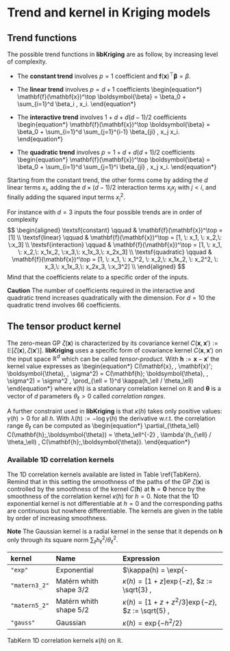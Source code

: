 # Trend and kernel in Kriging models

## Trend functions

The possible trend functions in **libKriging** are as follow, by increasing
level of complexity.

* The **constant trend** involves $p = 1$ coefficient and
  $\mathbf{f}(\mathbf{x})^\top\boldsymbol{\beta} = \beta$.
  
* The **linear trend** involves $p = d +1$ coefficients
  \begin{equation*}
    \mathbf{f}(\mathbf{x})^\top \boldsymbol{\beta} = \beta_0 + \sum_{i=1}^d \beta_i \, x_i.
  \end{equation*}

* The **interactive trend** involves $1 + d + d (d-1) /2$
  coefficients
  \begin{equation*}
    \mathbf{f}(\mathbf{x})^\top \boldsymbol{\beta} = \beta_0  +
    \sum_{i=1}^d \sum_{j=1}^{i-1} \beta_{ji} \, x_j x_i. 
  \end{equation*} 
  
* The **quadratic trend** involves $p = 1 + d + d(d+1) /2$
  coefficients
  \begin{equation*}
    \mathbf{f}(\mathbf{x})^\top \boldsymbol{\beta} = \beta_0  +
    \sum_{i=1}^d \sum_{j=1}^i \beta_{ji} \, x_j x_i. 
  \end{equation*}

Starting from the constant trend, the other forms come by
adding the $d$ linear terms $x_i$, adding the $d \times (d-1) / 2$
interaction terms $x_i x_j$ with $j <i$, and finally adding the
squared input terms $x_i^2$.

For instance with $d=3$ inputs the four possible trends are in order
of complexity
$$
\begin{aligned}
  \textsf{constant} \qquad
  & \mathbf{f}(\mathbf{x})^\top
  = [1] \\
  \textsf{linear} \qquad
  & \mathbf{f}(\mathbf{x})^\top
  = [1, \: x_1, \: x_2,\: \:x_3] \\
  \textsf{interaction} \qquad
  & \mathbf{f}(\mathbf{x})^\top
  = [1, \: x_1, \: x_2,\: x_1x_2, \:x_3,\: x_1x_3,\: x_2x_3] \\
  \textsf{quadratic} \qquad
  & \mathbf{f}(\mathbf{x})^\top
  = [1, \: x_1, \: x_1^2, \: x_2,\: x_1x_2, \: x_2^2, \: x_3,\: x_1x_3,\: x_2x_3, \:x_3^2] \\
\end{aligned}
$$
Mind that the coefficients relate to a specific order of the inputs.

**Caution** The number of coefficients required in the interactive and quadratic
trend increases quadratically with the dimension. For $d = 10$ the
quadratic trend involves $66$ coefficients.

## The tensor product kernel

The zero-mean GP $\zeta(\mathbf{x})$ is characterized by its covariance
kernel $C(\mathbf{x}, \mathbf{x}') := \mathbb{E}[\zeta(\mathbf{x}),\, \zeta(\mathbf{x}')]$.
**libKriging** uses a specific form of covariance kernel $C(\mathbf{x},\,\mathbf{x}')$ on
the input space $\mathbb{R}^d$ which can be called
*tensor-product*. With $\mathbf{h} := \mathbf{x} - \mathbf{x}'$ the kernel
value expresses as
\begin{equation*}
  C(\mathbf{x}, \, \mathbf{x}'; \boldsymbol{\theta}, \, \sigma^2) =
  C(\mathbf{h}; \boldsymbol{\theta}, \, \sigma^2) =
  \sigma^2 \, \prod_{\ell = 1}^d \kappa(h_\ell / \theta_\ell)  
\end{equation*}
where $\kappa(h)$ is a stationary correlation kernel on $\mathbb{R}$
and $\boldsymbol{\theta}$ is a vector of $d$ parameters $\theta_\ell> 0$
called *correlation ranges*.

A further constraint used in **libKriging** is that $\kappa(h)$ takes only
positive values: $\gamma(h) >0$ for all $h$.  With
$\lambda(h) := - \log \gamma(h)$ the derivative w.r.t. the correlation
range $\theta_\ell$ can be computed as
\begin{equation*}
  \partial_{\theta_\ell} C(\mathbf{h};\,\boldsymbol{\theta}) = 
  \theta_\ell^{-2} \, \lambda'(h_{\ell} / \theta_\ell) \,
  C(\mathbf{h};\,\boldsymbol{\theta}).
\end{equation*}

### Available 1D correlation kernels

The 1D correlation kernels available are listed in Table
\ref{TabKern}.  Remind that in this setting the smoothness of the
paths of the GP $\zeta(\mathbf{x})$ is controlled by the smoothness of the
kernel $C(\mathbf{h})$ at $\mathbf{h} = \mathbf{0}$ hence by the smoothness of the
correlation kernel $\kappa(h)$ for $h=0$.  Note that the 1D
exponential kernel is not differentiable at $h = 0$ and the
corresponding paths are continuous but nowhere differentiable. The
kernels are given in the table by order of increasing smoothness.

**Note** The Gaussian kernel is a radial kernel in the sense that it
depends on $\mathbf{h}$ only through its square norm $\sum_\ell
h_\ell^2 / \theta_\ell^2$.

| kernel  | Name  | Expression  |
|:--|:--|:--|
| `"exp"` |  Exponential |  $\kappa(h) = \exp\{-|h|\}$  |
| `"matern3_2"` | Matérn whith shape $3/2$ | $\kappa(h) = [1 + z] \exp\{-z\}$, $z := \sqrt{3} \, |h|$ |
| `"matern5_2"` | Matérn whith shape $5/2$  | $\kappa(h) = [1 + z + z^2/3] \exp\{-z\}$, $z := \sqrt{5} \, |h|$  |
| `"gauss"` | Gaussian  | $\kappa(h) = \exp\{-h^2/2\}$ |

TabKern 1D correlation kernels $\kappa(h)$ on $\mathbb{R}$. 
